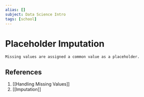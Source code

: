 ```yaml
---
alias: []
subject: Data Science Intro
tags: [school]
---
```

# Placeholder Imputation

```ad-note
Missing values are assigned a common value as a placeholder.
```

## References
1. [[Handling Missing Values]]
2. [[Imputation]]